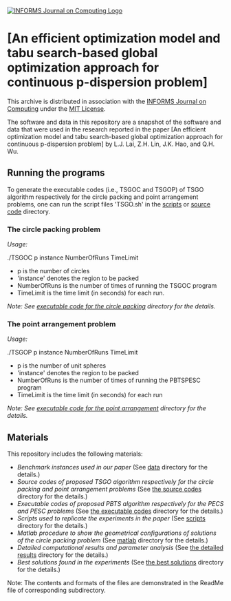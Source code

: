 [![INFORMS Journal on Computing Logo](https://INFORMSJoC.github.io/logos/INFORMS_Journal_on_Computing_Header.jpg)](https://pubsonline.informs.org/journal/ijoc)

# [An efficient optimization model and tabu search-based global optimization approach for continuous p-dispersion problem]

This archive is distributed in association with the [INFORMS Journal on
Computing](https://pubsonline.informs.org/journal/ijoc) under the [MIT License](LICENSE).

The software and data in this repository are a snapshot of the software and data
that were used in the research reported in the paper [An efficient optimization model and tabu search-based global optimization approach for continuous p-dispersion problem] by L.J. Lai, Z.H. Lin, J.K. Hao, and Q.H. Wu. 

## Running the programs

To generate the executable codes (i.e., TSGOC and TSGOP) of TSGO algorithm respectively for the circle packing and point arrangement problems, one can run the script files 'TSGO.sh' in the [scripts](scripts) or [source code](src/source_code) directory.

 ### The circle packing problem 
_Usage:_ 

./TSGOC    p    instance    NumberOfRuns   TimeLimit
- p is the number of circles
- 'instance' denotes the region to be packed
- NumberOfRuns is the number of times of running the TSGOC program 
- TimeLimit is the time limit (in seconds) for each run. 

_Note: See [executable code for the circle packing](src/executable_code/circle_packing) directory for the details._
 ### The point arrangement problem
_Usage:_

./TSGOP    p    instance    NumberOfRuns   TimeLimit

- p is the number of unit spheres
- 'instance' denotes the region to be packed
- NumberOfRuns is the number of times of running the PBTSPESC program
- TimeLimit is the time limit (in seconds) for each run

_Note: See [executable code for the point arrangement](src/executable_code/point_arrangement) directory for the details._

## Materials

This repository includes the following materials: 
- _Benchmark instances used in our paper_ (See [data](data) directory for the details.)
- _Source codes of proposed TSGO algorithm respectively for the circle packing and point arrangement problems_ (See [the source codes](src/source_code) directory for the details.)
- _Executable codes of proposed PBTS algorithm respectively for the PECS and PESC problems_ (See [the executable codes](src/executable_code) directory for the details.)
- _Scripts used to replicate the experiments in the paper_ (See [scripts](scripts) directory for the details.)
- _Matlab procedure to show the geometrical configurations of solutions of the circle packing problem_ (See [matlab](src/matlab) directory for the details.)
- _Detailed computational results and parameter analysis_ (See [the detailed results](results/detailed_results) directory for the details.)
- _Best solutions found in the experiments_ (See [the best solutions](results/best_solutions) directory for the details.)

Note: The contents and formats of the files are demonstrated in the ReadMe file of corresponding subdirectory.

